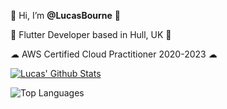 👋 Hi, I’m **@LucasBourne** 👋

🐤 Flutter Developer based in Hull, UK 🐤

☁ AWS Certified Cloud Practitioner 2020-2023 ☁

[![Lucas' Github Stats](https://github-readme-stats.vercel.app/api?username=LucasBourne&count_private=true&theme=transparent&show_icons=true&rank_icon=percentile&line_height=24)](https://github.com/LucasBourne)

![Top Languages](https://github-readme-stats.vercel.app/api/top-langs/?username=LucasBourne&langs_count=5&theme=transparent&size_weight=0.7&count_weight=0.3)
